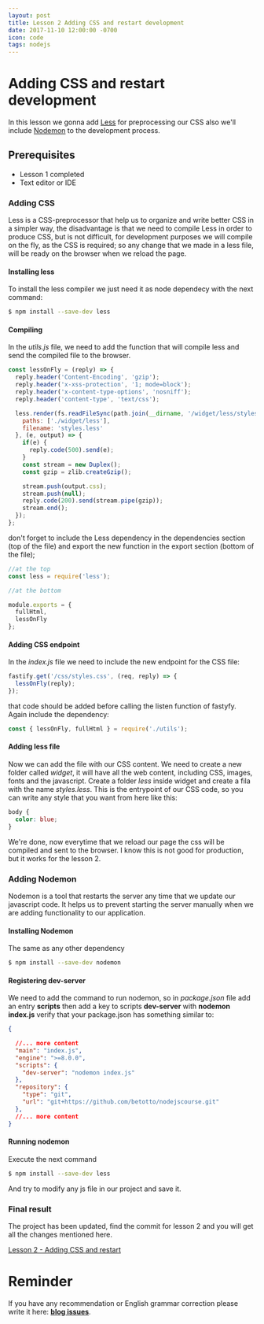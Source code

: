 ```yaml
---
layout: post
title: Lesson 2 Adding CSS and restart development
date: 2017-11-10 12:00:00 -0700
icon: code
tags: nodejs
---
```


# Adding CSS and restart development

In this lesson we gonna add [Less](http://lesscss.org/) for preprocessing our CSS also we'll include [Nodemon](https://nodemon.io/) to the development process.

## Prerequisites

- Lesson 1 completed
- Text editor or IDE

### Adding CSS

Less is a CSS-preprocessor that help us to organize and write better CSS in a simpler way, the disadvantage is that we need to compile Less in order to produce CSS, but is not difficult, for development purposes we will compile on the fly, as the CSS is required; so any change that we made in a less file, will be ready on the browser when we reload the page. 

#### Installing less

To install the less compiler we just need it as node dependecy with the next command:

```bash
$ npm install --save-dev less
```

#### Compiling

In the *utils.js* file, we need to add the function that will compile less and send the compiled file to the browser.

```javascript
const lessOnFly = (reply) => {
  reply.header('Content-Encoding', 'gzip');
  reply.header('x-xss-protection', '1; mode=block');
  reply.header('x-content-type-options', 'nosniff');
  reply.header('content-type', 'text/css');

  less.render(fs.readFileSync(path.join(__dirname, '/widget/less/styles.less'), 'utf8'), {
    paths: ['./widget/less'],
    filename: 'styles.less'
  }, (e, output) => {
    if(e) {
      reply.code(500).send(e);
    }
    const stream = new Duplex();
    const gzip = zlib.createGzip();

    stream.push(output.css);
    stream.push(null);
    reply.code(200).send(stream.pipe(gzip));
    stream.end();
  });
};
```

don't forget to include the Less dependency in the dependencies section (top of the file) and export the new function in the export section (bottom of the file);

```javascript
//at the top
const less = require('less');

//at the bottom

module.exports = {
  fullHtml,
  lessOnFly
};
```
#### Adding CSS endpoint

In the *index.js* file we need to include the new endpoint for the CSS file:

```javascript
fastify.get('/css/styles.css', (req, reply) => {
  lessOnFly(reply);
});
```

that code should be added before calling the listen function of fastyfy. Again include the dependency:

```javascript
const { lessOnFly, fullHtml } = require('./utils');
```
#### Adding less file

Now we can add the file with our CSS content. We need to create a new folder called *widget*, it will have all the web content, including CSS, images, fonts and the javascript. Create a folder *less* inside widget and create a fila with the name *styles.less*. This is the entrypoint of our CSS code, so you can write any style that you want from here like this:

```css
body {
  color: blue;
}
```

We're done, now everytime that we reload our page the css will be compiled and sent to the browser. I know this is not good for production, but it works for the lesson 2.

### Adding Nodemon

Nodemon is a tool that restarts the server any time that we update our javascript code. It helps us to prevent starting the server manually when we are adding functionality to our application.

#### Installing Nodemon

The same as any other dependency

```bash
$ npm install --save-dev nodemon
```

#### Registering dev-server

We need to add the command to run nodemon, so in *package.json* file add an entry **scripts** then add a key to scripts **dev-server** with **nodemon index.js** verify that your package.json has something similar to:

```json
{

  //... more content
  "main": "index.js",
  "engine": ">=8.0.0",
  "scripts": {
    "dev-server": "nodemon index.js"
  },
  "repository": {
    "type": "git",
    "url": "git+https://github.com/betotto/nodejscourse.git"
  },
  //... more content
}
```

#### Running nodemon

Execute the next command
```bash
$ npm install --save-dev less
```

And try to modify any js file in our project and save it.

### Final result

The project has been updated, find the commit for lesson 2 and you will get all the changes mentioned here.

[Lesson 2 - Adding CSS and restart](https://github.com/betotto/nodejscourse/commit/a0f7b94b534225f8bd537716fc31cc54656e8778)

# Reminder

If you have any recommendation or English grammar correction please write it here:  **[blog issues](https://github.com/betotto/blog/issues)**.